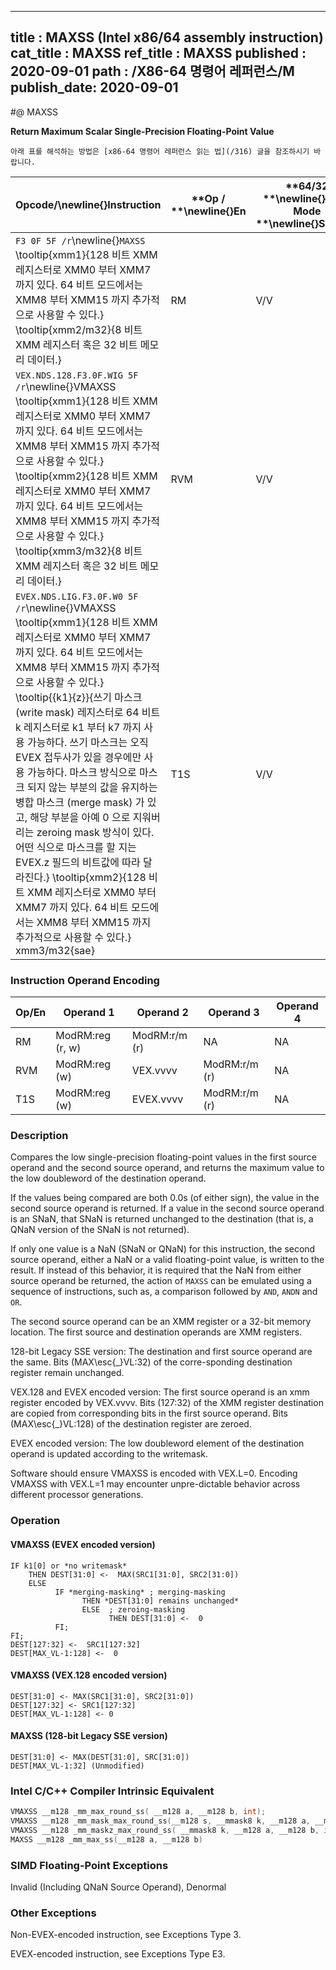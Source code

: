 ----------------------------
title : MAXSS (Intel x86/64 assembly instruction)
cat_title : MAXSS
ref_title : MAXSS
published : 2020-09-01
path : /X86-64 명령어 레퍼런스/M
publish_date: 2020-09-01
----------------------------


#@ MAXSS

**Return Maximum Scalar Single-Precision Floating-Point Value**

```lec-info
아래 표를 해석하는 방법은 [x86-64 명령어 레퍼런스 읽는 법](/316) 글을 참조하시기 바랍니다.
```

|**Opcode/**\newline{}**Instruction**|**Op / **\newline{}**En**|**64/32 **\newline{}**bit Mode **\newline{}**Support**|**CPUID **\newline{}**Feature **\newline{}**Flag**|**Description**|
|------------------------------------|-------------------------|------------------------------------------------------|--------------------------------------------------|---------------|
|`F3 0F 5F /r`\newline{}`MAXSS` \tooltip{xmm1}{128 비트 XMM 레지스터로 XMM0 부터 XMM7 까지 있다. 64 비트 모드에서는 XMM8 부터 XMM15 까지 추가적으로 사용할 수 있다.} \tooltip{xmm2/m32}{8 비트 XMM 레지스터 혹은 32 비트 메모리 데이터.} |RM|V/V|SSE|Return the maximum scalar single-precision floating-point value between xmm2/m32 and xmm1.|
|`VEX.NDS.128.F3.0F.WIG 5F /r`\newline{}VMAXSS \tooltip{xmm1}{128 비트 XMM 레지스터로 XMM0 부터 XMM7 까지 있다. 64 비트 모드에서는 XMM8 부터 XMM15 까지 추가적으로 사용할 수 있다.} \tooltip{xmm2}{128 비트 XMM 레지스터로 XMM0 부터 XMM7 까지 있다. 64 비트 모드에서는 XMM8 부터 XMM15 까지 추가적으로 사용할 수 있다.} \tooltip{xmm3/m32}{8 비트 XMM 레지스터 혹은 32 비트 메모리 데이터.} |RVM|V/V|AVX|Return the maximum scalar single-precision floating-point value between xmm3/m32 and xmm2.|
|`EVEX.NDS.LIG.F3.0F.W0 5F /r`\newline{}VMAXSS \tooltip{xmm1}{128 비트 XMM 레지스터로 XMM0 부터 XMM7 까지 있다. 64 비트 모드에서는 XMM8 부터 XMM15 까지 추가적으로 사용할 수 있다.} \tooltip{\{k1\}\{z\}}{쓰기 마스크 (write mask) 레지스터로 64 비트 k 레지스터로 k1 부터 k7 까지 사용 가능하다. 쓰기 마스크는 오직 EVEX 접두사가 있을 경우에만 사용 가능하다. 마스크 방식으로 마스크 되지 않는 부분의 값을 유지하는 병합 마스크 (merge mask) 가 있고, 해당 부분을 아예 0 으로 지워버리는 zeroing mask 방식이 있다. 어떤 식으로 마스크를 할 지는 EVEX.z 필드의 비트값에 따라 달라진다.} \tooltip{xmm2}{128 비트 XMM 레지스터로 XMM0 부터 XMM7 까지 있다. 64 비트 모드에서는 XMM8 부터 XMM15 까지 추가적으로 사용할 수 있다.} xmm3/m32{sae} |T1S|V/V|AVX512F|Return the maximum scalar single-precision floating-point value between xmm3/m32 and xmm2.|
### Instruction Operand Encoding


|Op/En|Operand 1|Operand 2|Operand 3|Operand 4|
|-----|---------|---------|---------|---------|
|RM|ModRM:reg (r, w)|ModRM:r/m (r)|NA|NA|
|RVM|ModRM:reg (w)|VEX.vvvv|ModRM:r/m (r)|NA|
|T1S|ModRM:reg (w)|EVEX.vvvv|ModRM:r/m (r)|NA|
### Description


Compares the low single-precision floating-point values in the first source operand and the second source operand, and returns the maximum value to the low doubleword of the destination operand. 

If the values being compared are both 0.0s (of either sign), the value in the second source operand is returned. If a value in the second source operand is an SNaN, that SNaN is returned unchanged to the destination (that is, a QNaN version of the SNaN is not returned).

If only one value is a NaN (SNaN or QNaN) for this instruction, the second source operand, either a NaN or a valid floating-point value, is written to the result. If instead of this behavior, it is required that the NaN from either source operand be returned, the action of `MAXSS` can be emulated using a sequence of instructions, such as, a comparison followed by `AND`, `ANDN` and `OR`. 

The second source operand can be an XMM register or a 32-bit memory location. The first source and destination operands are XMM registers. 

128-bit Legacy SSE version: The destination and first source operand are the same. Bits (MAX\esc{_}VL:32) of the corre-sponding destination register remain unchanged.

VEX.128 and EVEX encoded version: The first source operand is an xmm register encoded by VEX.vvvv. Bits (127:32) of the XMM register destination are copied from corresponding bits in the first source operand. Bits (MAX\esc{_}VL:128) of the destination register are zeroed.

EVEX encoded version: The low doubleword element of the destination operand is updated according to the writemask.

Software should ensure VMAXSS is encoded with VEX.L=0. Encoding VMAXSS with VEX.L=1 may encounter unpre-dictable behavior across different processor generations.


### Operation
#### VMAXSS (EVEX encoded version)
```info-verb
IF k1[0] or *no writemask*
    THEN DEST[31:0] <-  MAX(SRC1[31:0], SRC2[31:0])
    ELSE 
          IF *merging-masking* ; merging-masking
                THEN *DEST[31:0] remains unchanged*
                ELSE  ; zeroing-masking
                      THEN DEST[31:0] <-  0
          FI;
FI;
DEST[127:32] <-  SRC1[127:32]
DEST[MAX_VL-1:128] <-  0
```
#### VMAXSS (VEX.128 encoded version)
```info-verb
DEST[31:0] <- MAX(SRC1[31:0], SRC2[31:0])
DEST[127:32] <- SRC1[127:32]
DEST[MAX_VL-1:128] <- 0
```
#### MAXSS (128-bit Legacy SSE version)
```info-verb
DEST[31:0] <- MAX(DEST[31:0], SRC[31:0])
DEST[MAX_VL-1:32] (Unmodified)
```

### Intel C/C++ Compiler Intrinsic Equivalent

```cpp
VMAXSS __m128 _mm_max_round_ss( __m128 a, __m128 b, int);
VMAXSS __m128 _mm_mask_max_round_ss(__m128 s, __mmask8 k, __m128 a, __m128 b, int);
VMAXSS __m128 _mm_maskz_max_round_ss( __mmask8 k, __m128 a, __m128 b, int);
MAXSS __m128 _mm_max_ss(__m128 a, __m128 b)
```
### SIMD Floating-Point Exceptions


Invalid (Including QNaN Source Operand), Denormal

### Other Exceptions


Non-EVEX-encoded instruction, see Exceptions Type 3.

EVEX-encoded instruction, see Exceptions Type E3.

